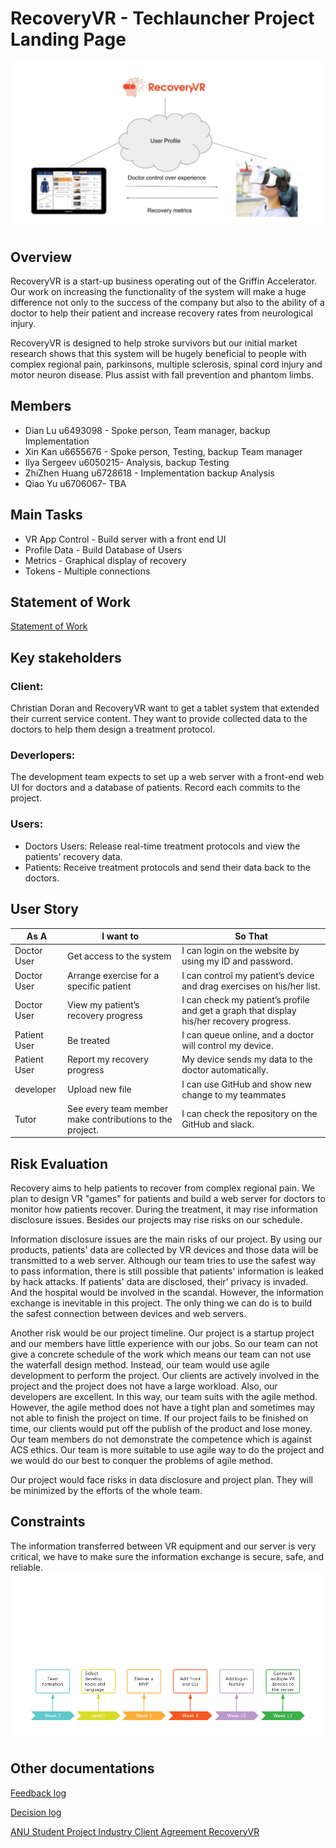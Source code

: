 # RecoveryVR - Techlauncher Project Landing Page
![image](https://github.com/cc33qq/recoveryVR/blob/master/pic/head-pic.PNG)
## Overview
RecoveryVR is a start-up business operating out of the Griffin Accelerator. Our work on increasing the functionality of the system will make a huge difference not only to the success of the company but also to the ability of a doctor to help their patient and increase recovery rates from neurological injury. 

RecoveryVR is designed to help stroke survivors but our initial market research shows that this system will be hugely beneficial to people with complex regional pain, parkinsons, multiple sclerosis, spinal cord injury and motor neuron disease. Plus assist with fall prevention and phantom limbs. 
## Members
- Dian Lu u6493098 - Spoke person, Team manager, backup Implementation
- Xin Kan u6655676 - Spoke person, Testing, backup Team manager
- Ilya Sergeev u6050215- Analysis, backup Testing
- ZhiZhen Huang u6728618 - Implementation backup Analysis
- Qiao Yu u6706067- TBA
## Main Tasks
- VR App Control - Build server with a front end UI
- Profile Data - Build Database of Users
- Metrics - Graphical display of recovery
- Tokens - Multiple connections
## Statement of Work
[Statement of Work](https://github.com/cc33qq/recoveryVR/blob/master/docs/Statement%20of%20work.md)

## Key stakeholders
### Client:
Christian Doran and RecoveryVR want to get a tablet system that extended their current service content. They want to provide collected data to the doctors to help them design a treatment protocol. 
### Deverlopers:
The development team expects to set up a web server with a front-end web UI for doctors and a database of patients. Record each commits to the project.
### Users:
- Doctors Users: Release real-time treatment protocols and view the patients’ recovery data.
- Patients: Receive treatment protocols and send their data back to the doctors.


## User Story
| As A       | I want to     |      So That |
-------------|---------------|--------------
|Doctor User|Get access to the system |I can login on the website by using my ID and password.|
|Doctor User|Arrange exercise for a specific patient|I can control my patient’s device and drag exercises on his/her list.|
|Doctor User|View my patient’s recovery progress|I can check my patient’s profile and get a graph that display his/her recovery progress.|
|Patient User |Be treated|I can queue online, and a doctor will control my device. |
|Patient User |Report my recovery progress|My device sends my data to the doctor automatically. |
|developer|Upload new file|I can use GitHub and show new change to my teammates|
|Tutor|See every team member make contributions to the project.|I can check the repository on the GitHub and slack.|

## Risk Evaluation
Recovery aims to help patients to recover from complex regional pain. We plan to design VR "games" for patients and build a web server for doctors to monitor how patients recover. During the treatment, it may rise information disclosure issues. Besides our projects may rise risks on our schedule.

Information disclosure issues are the main risks of our project. By using our products, patients' data are collected by VR devices and those data will be transmitted to a web server. Although our team tries to use the safest way to pass information, there is still possible that patients' information is leaked by hack attacks. If patients' data are disclosed, their' privacy is invaded. And the hospital would be involved in the scandal. However, the information exchange is inevitable in this project. The only thing we can do is to build the safest connection between devices and web servers.

Another risk would be our project timeline. Our project is a startup project and our members have little experience with our jobs. So our team can not give a concrete schedule of the work which means our team can not use the waterfall design method. Instead, our team would use agile development to perform the project. Our clients are actively involved in the project and the project does not have a large workload. Also, our developers are excellent. In this way, our team suits with the agile method. However, the agile method does not have a tight plan and sometimes may not able to finish the project on time. If our project fails to be finished on time, our clients would put off the publish of the product and lose money. Our team members do not demonstrate the competence which is against ACS ethics. Our team is more suitable to use agile way to do the project and we would do our best to conquer the problems of agile method.

Our project would face risks in data disclosure and project plan. They will be minimized by the efforts of the whole team.
## Constraints
The information transferred between VR equipment and our server is very critical, we have to make sure the information exchange is secure, safe, and reliable.
![image](https://github.com/cc33qq/recoveryVR/blob/master/pic/time.png)

## Other documentations
[Feedback log](https://github.com/cc33qq/recoveryVR/blob/master/docs/Feedback_log.md)

[Decision log](https://github.com/cc33qq/recoveryVR/blob/master/docs/Decision_log.md)

[ANU Student Project Industry Client Agreement RecoveryVR](https://github.com/cc33qq/recoveryVR/blob/master/docs/ANU_Student_Project_Industry_Client_Agreement_RecoveryVR.docx)
